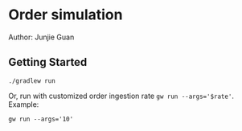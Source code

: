 Order simulation 
==================
Author: Junjie Guan

Getting Started
---------------

```
./gradlew run
```

Or, run with customized order ingestion rate `gw run --args='$rate'`. Example:
```
gw run --args='10'
```
